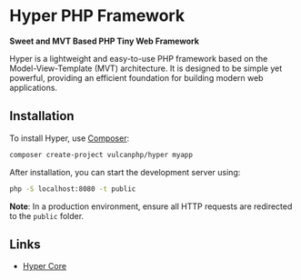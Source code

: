 # Hyper PHP Framework

**Sweet and MVT Based PHP Tiny Web Framework**

Hyper is a lightweight and easy-to-use PHP framework based on the Model-View-Template (MVT) architecture. It is designed to be simple yet powerful, providing an efficient foundation for building modern web applications.

## Installation

To install Hyper, use [Composer](https://getcomposer.org/):

```sh
composer create-project vulcanphp/hyper myapp
```

After installation, you can start the development server using:

```sh
php -S localhost:8080 -t public
```
**Note**: In a production environment, ensure all HTTP requests are redirected to the `public` folder.

## Links
* [Hyper Core](https://github.com/vulcanphp/hyper-core?tab=readme-ov-file)
